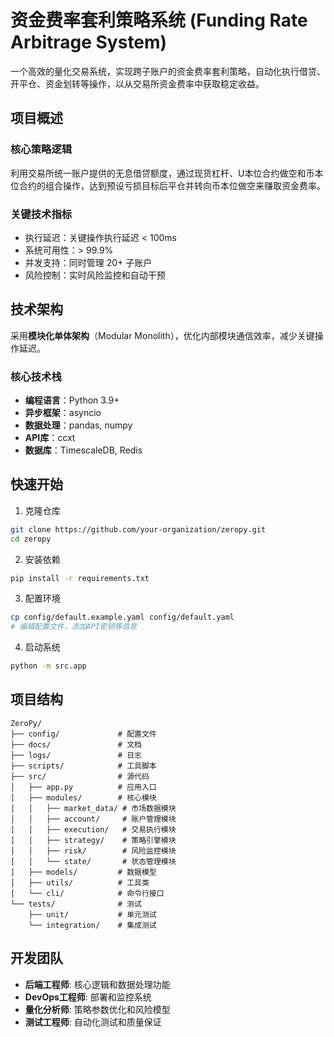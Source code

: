 # 资金费率套利策略系统 (Funding Rate Arbitrage System)

一个高效的量化交易系统，实现跨子账户的资金费率套利策略，自动化执行借贷、开平仓、资金划转等操作，以从交易所资金费率中获取稳定收益。

## 项目概述

### 核心策略逻辑
利用交易所统一账户提供的无息借贷额度，通过现货杠杆、U本位合约做空和币本位合约的组合操作，达到预设亏损目标后平仓并转向币本位做空来赚取资金费率。

### 关键技术指标
- 执行延迟：关键操作执行延迟 < 100ms
- 系统可用性：> 99.9%
- 并发支持：同时管理 20+ 子账户
- 风险控制：实时风险监控和自动干预

## 技术架构

采用**模块化单体架构**（Modular Monolith），优化内部模块通信效率，减少关键操作延迟。

### 核心技术栈
- **编程语言**：Python 3.9+
- **异步框架**：asyncio
- **数据处理**：pandas, numpy
- **API库**：ccxt
- **数据库**：TimescaleDB, Redis

## 快速开始

1. 克隆仓库
```bash
git clone https://github.com/your-organization/zeropy.git
cd zeropy
```

2. 安装依赖
```bash
pip install -r requirements.txt
```

3. 配置环境
```bash
cp config/default.example.yaml config/default.yaml
# 编辑配置文件，添加API密钥等信息
```

4. 启动系统
```bash
python -m src.app
```

## 项目结构

```
ZeroPy/
├── config/             # 配置文件
├── docs/               # 文档
├── logs/               # 日志
├── scripts/            # 工具脚本
├── src/                # 源代码
│   ├── app.py          # 应用入口
│   ├── modules/        # 核心模块
│   │   ├── market_data/ # 市场数据模块
│   │   ├── account/     # 账户管理模块
│   │   ├── execution/   # 交易执行模块
│   │   ├── strategy/    # 策略引擎模块
│   │   ├── risk/        # 风险监控模块
│   │   └── state/       # 状态管理模块
│   ├── models/         # 数据模型
│   ├── utils/          # 工具类
│   └── cli/            # 命令行接口
└── tests/              # 测试
    ├── unit/           # 单元测试
    └── integration/    # 集成测试
```

## 开发团队

- **后端工程师**: 核心逻辑和数据处理功能
- **DevOps工程师**: 部署和监控系统
- **量化分析师**: 策略参数优化和风险模型
- **测试工程师**: 自动化测试和质量保证
